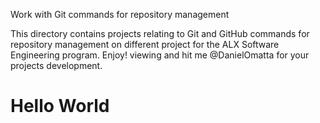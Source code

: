 Work with Git commands for repository management


This directory contains projects relating to Git and GitHub commands for repository management on different project for the ALX Software Engineering program.
Enjoy! viewing and hit me @DanielOmatta for your projects development.
# Hello World
